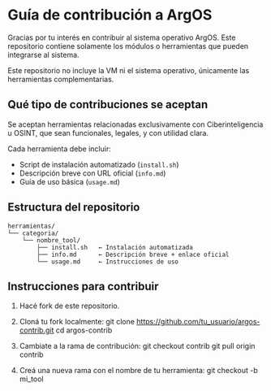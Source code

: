 # Guía de contribución a ArgOS

Gracias por tu interés en contribuir al sistema operativo ArgOS. Este repositorio contiene solamente los módulos o herramientas que pueden integrarse al sistema.

Este repositorio no incluye la VM ni el sistema operativo, únicamente las herramientas complementarias.

## Qué tipo de contribuciones se aceptan

Se aceptan herramientas relacionadas exclusivamente con Ciberinteligencia u OSINT, que sean funcionales, legales, y con utilidad clara.

Cada herramienta debe incluir:

- Script de instalación automatizado (`install.sh`)
- Descripción breve con URL oficial (`info.md`)
- Guía de uso básica (`usage.md`)

## Estructura del repositorio

```
herramientas/
└── categoria/
    └── nombre_tool/
        ├── install.sh   ← Instalación automatizada
        ├── info.md      ← Descripción breve + enlace oficial
        └── usage.md     ← Instrucciones de uso
```

## Instrucciones para contribuir

1. Hacé fork de este repositorio.
2. Cloná tu fork localmente:
   git clone https://github.com/tu_usuario/argos-contrib.git
   cd argos-contrib

3. Cambiate a la rama de contribución:
   git checkout contrib
   git pull origin contrib

4. Creá una nueva rama con el nombre de tu herramienta:
   git checkout -b mi_tool
